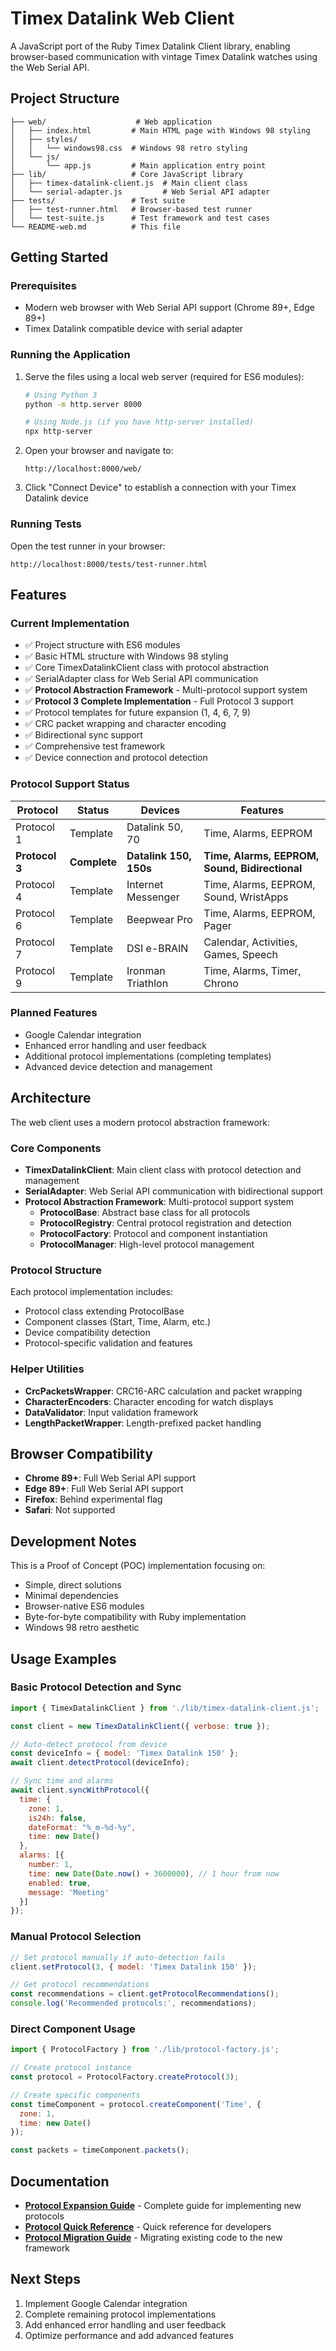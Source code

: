 # Timex Datalink Web Client

A JavaScript port of the Ruby Timex Datalink Client library, enabling browser-based communication with vintage Timex Datalink watches using the Web Serial API.

## Project Structure

```
├── web/                    # Web application
│   ├── index.html         # Main HTML page with Windows 98 styling
│   ├── styles/
│   │   └── windows98.css  # Windows 98 retro styling
│   └── js/
│       └── app.js         # Main application entry point
├── lib/                   # Core JavaScript library
│   ├── timex-datalink-client.js  # Main client class
│   └── serial-adapter.js         # Web Serial API adapter
├── tests/                 # Test suite
│   ├── test-runner.html   # Browser-based test runner
│   └── test-suite.js      # Test framework and test cases
└── README-web.md          # This file
```

## Getting Started

### Prerequisites

- Modern web browser with Web Serial API support (Chrome 89+, Edge 89+)
- Timex Datalink compatible device with serial adapter

### Running the Application

1. Serve the files using a local web server (required for ES6 modules):
   ```bash
   # Using Python 3
   python -m http.server 8000
   
   # Using Node.js (if you have http-server installed)
   npx http-server
   ```

2. Open your browser and navigate to:
   ```
   http://localhost:8000/web/
   ```

3. Click "Connect Device" to establish a connection with your Timex Datalink device

### Running Tests

Open the test runner in your browser:
```
http://localhost:8000/tests/test-runner.html
```

## Features

### Current Implementation

- ✅ Project structure with ES6 modules
- ✅ Basic HTML structure with Windows 98 styling
- ✅ Core TimexDatalinkClient class with protocol abstraction
- ✅ SerialAdapter class for Web Serial API communication
- ✅ **Protocol Abstraction Framework** - Multi-protocol support system
- ✅ **Protocol 3 Complete Implementation** - Full Protocol 3 support
- ✅ Protocol templates for future expansion (1, 4, 6, 7, 9)
- ✅ CRC packet wrapping and character encoding
- ✅ Bidirectional sync support
- ✅ Comprehensive test framework
- ✅ Device connection and protocol detection

### Protocol Support Status

| Protocol | Status | Devices | Features |
|----------|--------|---------|----------|
| Protocol 1 | Template | Datalink 50, 70 | Time, Alarms, EEPROM |
| **Protocol 3** | **Complete** | **Datalink 150, 150s** | **Time, Alarms, EEPROM, Sound, Bidirectional** |
| Protocol 4 | Template | Internet Messenger | Time, Alarms, EEPROM, Sound, WristApps |
| Protocol 6 | Template | Beepwear Pro | Time, Alarms, EEPROM, Pager |
| Protocol 7 | Template | DSI e-BRAIN | Calendar, Activities, Games, Speech |
| Protocol 9 | Template | Ironman Triathlon | Time, Alarms, Timer, Chrono |

### Planned Features

- Google Calendar integration
- Enhanced error handling and user feedback
- Additional protocol implementations (completing templates)
- Advanced device detection and management

## Architecture

The web client uses a modern protocol abstraction framework:

### Core Components

- **TimexDatalinkClient**: Main client class with protocol detection and management
- **SerialAdapter**: Web Serial API communication with bidirectional support
- **Protocol Abstraction Framework**: Multi-protocol support system
  - **ProtocolBase**: Abstract base class for all protocols
  - **ProtocolRegistry**: Central protocol registration and detection
  - **ProtocolFactory**: Protocol and component instantiation
  - **ProtocolManager**: High-level protocol management

### Protocol Structure

Each protocol implementation includes:
- Protocol class extending ProtocolBase
- Component classes (Start, Time, Alarm, etc.)
- Device compatibility detection
- Protocol-specific validation and features

### Helper Utilities

- **CrcPacketsWrapper**: CRC16-ARC calculation and packet wrapping
- **CharacterEncoders**: Character encoding for watch displays
- **DataValidator**: Input validation framework
- **LengthPacketWrapper**: Length-prefixed packet handling

## Browser Compatibility

- **Chrome 89+**: Full Web Serial API support
- **Edge 89+**: Full Web Serial API support
- **Firefox**: Behind experimental flag
- **Safari**: Not supported

## Development Notes

This is a Proof of Concept (POC) implementation focusing on:
- Simple, direct solutions
- Minimal dependencies
- Browser-native ES6 modules
- Byte-for-byte compatibility with Ruby implementation
- Windows 98 retro aesthetic

## Usage Examples

### Basic Protocol Detection and Sync

```javascript
import { TimexDatalinkClient } from './lib/timex-datalink-client.js';

const client = new TimexDatalinkClient({ verbose: true });

// Auto-detect protocol from device
const deviceInfo = { model: 'Timex Datalink 150' };
await client.detectProtocol(deviceInfo);

// Sync time and alarms
await client.syncWithProtocol({
  time: {
    zone: 1,
    is24h: false,
    dateFormat: "%_m-%d-%y",
    time: new Date()
  },
  alarms: [{
    number: 1,
    time: new Date(Date.now() + 3600000), // 1 hour from now
    enabled: true,
    message: 'Meeting'
  }]
});
```

### Manual Protocol Selection

```javascript
// Set protocol manually if auto-detection fails
client.setProtocol(3, { model: 'Timex Datalink 150' });

// Get protocol recommendations
const recommendations = client.getProtocolRecommendations();
console.log('Recommended protocols:', recommendations);
```

### Direct Component Usage

```javascript
import { ProtocolFactory } from './lib/protocol-factory.js';

// Create protocol instance
const protocol = ProtocolFactory.createProtocol(3);

// Create specific components
const timeComponent = protocol.createComponent('Time', {
  zone: 1,
  time: new Date()
});

const packets = timeComponent.packets();
```

## Documentation

- **[Protocol Expansion Guide](docs/protocol-expansion-guide.md)** - Complete guide for implementing new protocols
- **[Protocol Quick Reference](docs/protocol-quick-reference.md)** - Quick reference for developers
- **[Protocol Migration Guide](docs/protocol-migration-guide.md)** - Migrating existing code to the new framework

## Next Steps

1. Implement Google Calendar integration
2. Complete remaining protocol implementations
3. Add enhanced error handling and user feedback
4. Optimize performance and add advanced features
